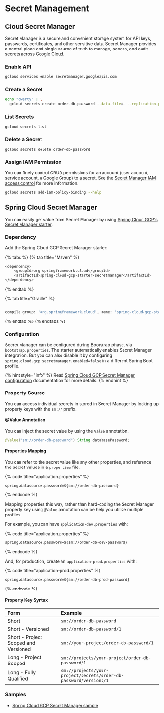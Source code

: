 # Secret Management

## Cloud Secret Manager

Secret Manager is a secure and convenient storage system for API keys, passwords, certificates, and other sensitive data. Secret Manager provides a central place and single source of truth to manage, access, and audit secrets across Google Cloud.

### Enable API

```bash
gcloud services enable secretmanager.googleapis.com
```

### Create a Secret

```bash
echo "qwerty" | \
  gcloud secrets create order-db-password --data-file=- --replication-policy=automatic
```

### List Secrets

```bash
gcloud secrets list
```

### Delete a Secret

```bash
gcloud secrets delete order-db-password
```

### Assign IAM Permission

You can finely control CRUD permissions for an account \(user account, service account, a Google Group\) to a secret.  See the [Secret Manager IAM access control](https://cloud.google.com/secret-manager/docs/access-control) for more information. 

```bash
gcloud secrets add-iam-policy-binding --help
```

## Spring Cloud Secret Manager

You can easily get value from Secret Manager by using [Spring Cloud GCP's Secret Manager starter](https://cloud.spring.io/spring-cloud-static/spring-cloud-gcp/current/reference/html/#secret-manager).

### Dependency

Add the Spring Cloud GCP Secret Manager starter:

{% tabs %}
{% tab title="Maven" %}
```bash
<dependency>
    <groupId>org.springframework.cloud</groupId>
    <artifactId>spring-cloud-gcp-starter-secretmanager</artifactId>
</dependency>
```
{% endtab %}

{% tab title="Gradle" %}
```bash

compile group: 'org.springframework.cloud', name: 'spring-cloud-gcp-starter-secretmanager'
```
{% endtab %}
{% endtabs %}

### Configuration

Secret Manager can be configured during Bootstrap phase, via `bootstrap.properties`. The starter automatically enables Secret Manager integration. But you can also disable it by configuring `spring.cloud.gcp.secretmanager.enabled=false` in a different Spring Boot profile.

{% hint style="info" %}
Read [Spring Cloud GCP Secret Manager configuration](https://cloud.spring.io/spring-cloud-static/spring-cloud-gcp/current/reference/html/#configuration-10) documentation for more details.
{% endhint %}

### Property Source

You can access individual secrets in stored in Secret Manager by looking up property keys with the `sm://` prefix.

#### @Value Annotation

You can inject the secret value by using the `Value` annotation.

```java
@Value("sm://order-db-password") String databasePassword;
```

#### Properties Mapping

You can refer to the secret value like any other properties, and reference the secret values in a `properties` file.

{% code title="application.properties" %}
```text
spring.datasource.password=${sm://order-db-password}
```
{% endcode %}

Mapping properties this way, rather than hard-coding the Secret Manager property key using `@Value` annotation can be help you utilize multiple profiles.

For example, you can have `application-dev.properties` with:

{% code title="application.properties" %}
```text
spring.datasource.password=${sm://order-db-dev-password}
```
{% endcode %}

And, for production, create an `application-prod.properties` with:

{% code title="application-prod.properties" %}
```text
spring.datasource.password=${sm://order-db-prod-password}
```
{% endcode %}

#### Property Key Syntax

| Form | Example |
| :--- | :--- |
| Short | `sm://order-db-password` |
| Short - Versioned | `sm://order-db-password/1` |
| Short - Project Scoped and Versioned | `sm://your-project/order-db-password/1` |
| Long - Project Scoped | `sm://projects/your-project/order-db-password/1` |
| Long - Fully Qualified | `sm://projects/your-project/secrets/order-db-password/versions/1` |

### Samples

* [Spring Cloud GCP Secret Manager sample](https://github.com/spring-cloud/spring-cloud-gcp/tree/master/spring-cloud-gcp-samples/spring-cloud-gcp-secretmanager-sample)

